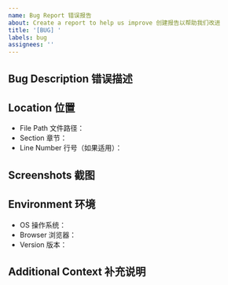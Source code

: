 ```yaml
---
name: Bug Report 错误报告
about: Create a report to help us improve 创建报告以帮助我们改进
title: '[BUG] '
labels: bug
assignees: ''
---
```


## Bug Description 错误描述
<!-- 清晰简洁地描述这个错误 -->

## Location 位置
<!-- 请提供出现错误的具体位置 -->
- File Path 文件路径：
- Section 章节：
- Line Number 行号（如果适用）：

## Screenshots 截图
<!-- 如果适用，添加截图以帮助解释你的问题 -->

## Environment 环境
<!-- 请提供你的使用环境 -->
- OS 操作系统：
- Browser 浏览器：
- Version 版本：

## Additional Context 补充说明
<!-- 添加任何其他有关问题的上下文 -->
